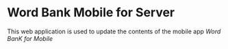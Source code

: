 ﻿Word Bank Mobile for Server
===========================

This web application is used to update the contents of the mobile app *Word BanK for Mobile*
